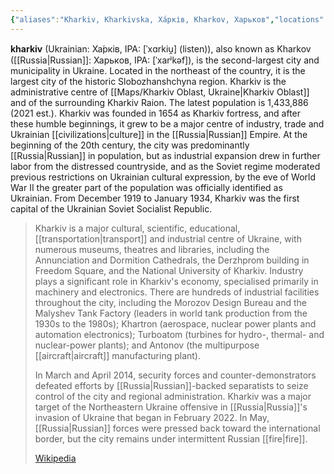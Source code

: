 ```yaml
---
{"aliases":"Kharkiv, Kharkivska, Ха́рків, Kharkov, Харькoв","locations":null,"tag":null,"date":null,"dg-home":false,"dg-publish":true,"dg-pass-frontmatter":true,"location":[49.9923181,36.2310146],"permalink":"/maps/kharkiv-kharkivska-miska-hromada-kharkiv-raion-kharkiv-oblast-ukraine/","dgHomeLink":true,"dgPassFrontmatter":true}
---
```


 **kharkiv** (Ukrainian: Ха́рків, IPA: [ˈxɑrkiu̯] (listen)), also known as Kharkov ([[Russia|Russian]]: Харькoв, IPA: [ˈxarʲkəf]), is the second-largest city and municipality in Ukraine. Located in the northeast of the country, it is the largest city of the historic Slobozhanshchyna region. Kharkiv is the administrative centre of [[Maps/Kharkiv Oblast, Ukraine|Kharkiv Oblast]] and of the surrounding Kharkiv Raion. The latest population is 1,433,886 (2021 est.). Kharkiv was founded in 1654 as Kharkiv fortress, and after these humble beginnings, it grew to be a major centre of industry, trade and Ukrainian [[civilizations|culture]] in the [[Russia|Russian]] Empire. At the beginning of the 20th century, the city was predominantly [[Russia|Russian]] in population, but as industrial expansion drew in further labor from the distressed countryside, and as the Soviet regime moderated previous restrictions on Ukrainian cultural expression, by the eve of World War II the greater part of the population was officially identified as Ukrainian. From December 1919 to January 1934, Kharkiv was the first capital of the Ukrainian Soviet Socialist Republic.
>
> Kharkiv is a major cultural, scientific, educational, [[transportation|transport]] and industrial centre of Ukraine, with numerous museums, theatres and libraries, including the Annunciation and Dormition Cathedrals, the Derzhprom building in Freedom Square, and the National University of Kharkiv. Industry plays a significant role in Kharkiv's economy, specialised primarily in machinery and electronics. There are hundreds of industrial facilities throughout the city, including the Morozov Design Bureau and the Malyshev Tank Factory (leaders in world tank production from the 1930s to the 1980s); Khartron (aerospace, nuclear power plants and automation electronics); Turboatom (turbines for hydro-, thermal- and nuclear-power plants); and Antonov (the multipurpose [[aircraft|aircraft]] manufacturing plant).
>
> In March and April 2014, security forces and counter-demonstrators defeated efforts by [[Russia|Russian]]-backed separatists to seize control of the city and regional administration. Kharkiv was a major target of the Northeastern Ukraine offensive in [[Russia|Russia]]'s invasion of Ukraine that began in February 2022. In May, [[Russia|Russian]] forces were pressed back toward the international border, but the city remains under intermittent Russian [[fire|fire]].
>
> [Wikipedia](https://en.wikipedia.org/wiki/Kharkiv)